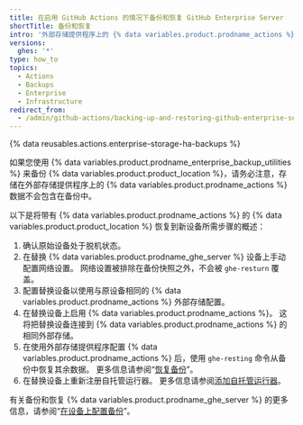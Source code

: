 ```yaml
---
title: 在启用 GitHub Actions 的情况下备份和恢复 GitHub Enterprise Server
shortTitle: 备份和恢复
intro: '外部存储提供程序上的 {% data variables.product.prodname_actions %} 数据不会包含在常规 {% data variables.product.prodname_ghe_server %} 备份中，必须单独备份。'
versions:
  ghes: '*'
type: how_to
topics:
  - Actions
  - Backups
  - Enterprise
  - Infrastructure
redirect_from:
  - /admin/github-actions/backing-up-and-restoring-github-enterprise-server-with-github-actions-enabled
---
```


{% data reusables.actions.enterprise-storage-ha-backups %}

如果您使用 {% data variables.product.prodname_enterprise_backup_utilities %} 来备份 {% data variables.product.product_location %}，请务必注意，存储在外部存储提供程序上的 {% data variables.product.prodname_actions %} 数据不会包含在备份中。

以下是将带有 {% data variables.product.prodname_actions %} 的 {% data variables.product.product_location %} 恢复到新设备所需步骤的概述：

1. 确认原始设备处于脱机状态。
1. 在替换 {% data variables.product.prodname_ghe_server %} 设备上手动配置网络设置。 网络设置被排除在备份快照之外，不会被 `ghe-resturn` 覆盖。
1. 配置替换设备以使用与原设备相同的 {% data variables.product.prodname_actions %} 外部存储配置。
1. 在替换设备上启用 {% data variables.product.prodname_actions %}。 这将把替换设备连接到 {% data variables.product.prodname_actions %} 的相同外部存储。
1. 在使用外部存储提供程序配置 {% data variables.product.prodname_actions %} 后，使用 `ghe-resting` 命令从备份中恢复其余数据。 更多信息请参阅“[恢复备份](/admin/configuration/configuring-backups-on-your-appliance#restoring-a-backup)”。
1. 在替换设备上重新注册自托管运行器。 更多信息请参阅[添加自托管运行器](/actions/hosting-your-own-runners/adding-self-hosted-runners)。

有关备份和恢复 {% data variables.product.prodname_ghe_server %} 的更多信息，请参阅“[在设备上配置备份](/admin/configuration/configuring-backups-on-your-appliance)”。
